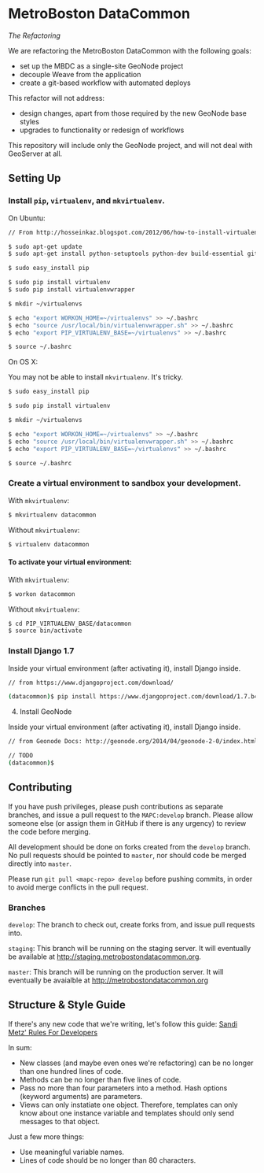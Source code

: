 MetroBoston DataCommon
======================

*The Refactoring*


We are refactoring the MetroBoston DataCommon with the following goals:

+ set up the MBDC as a single-site GeoNode project
+ decouple Weave from the application
+ create a git-based workflow with automated deploys

This refactor will not address:

+ design changes, apart from those required by the new GeoNode base styles
+ upgrades to functionality or redesign of workflows

This repository will include only the GeoNode project, and will not deal with GeoServer at all.


Setting Up
------------

### Install `pip`, `virtualenv`, and `mkvirtualenv`.

On Ubuntu:

```sh
// From http://hosseinkaz.blogspot.com/2012/06/how-to-install-virtualenv.html

$ sudo apt-get update
$ sudo apt-get install python-setuptools python-dev build-essential git-core -y

$ sudo easy_install pip

$ sudo pip install virtualenv
$ sudo pip install virtualenvwrapper

$ mkdir ~/virtualenvs 

$ echo "export WORKON_HOME=~/virtualenvs" >> ~/.bashrc
$ echo "source /usr/local/bin/virtualenvwrapper.sh" >> ~/.bashrc 
$ echo "export PIP_VIRTUALENV_BASE=~/virtualenvs" >> ~/.bashrc 

$ source ~/.bashrc 

```

On OS X:

You may not be able to install `mkvirtualenv`. It's tricky.

```sh
$ sudo easy_install pip

$ sudo pip install virtualenv

$ mkdir ~/virtualenvs 

$ echo "export WORKON_HOME=~/virtualenvs" >> ~/.bashrc
$ echo "source /usr/local/bin/virtualenvwrapper.sh" >> ~/.bashrc 
$ echo "export PIP_VIRTUALENV_BASE=~/virtualenvs" >> ~/.bashrc 

$ source ~/.bashrc 
```


### Create a virtual environment to sandbox your development.

With `mkvirtualenv`:

```sh
$ mkvirtualenv datacommon
```

Without `mkvirtualenv`:

```sh
$ virtualenv datacommon
```

#### To activate your virtual environment:

With `mkvirtualenv`:

```sh
$ workon datacommon
```

Without `mkvirtualenv`:

```sh
$ cd PIP_VIRTUALENV_BASE/datacommon
$ source bin/activate
```


### Install Django 1.7

Inside your virtual environment (after activating it), install Django inside.

```sh
// from https://www.djangoproject.com/download/

(datacommon)$ pip install https://www.djangoproject.com/download/1.7.b4/tarball/
```


4. Install GeoNode

Inside your virtual environment (after activating it), install Django inside.

```sh
// from Geonode Docs: http://geonode.org/2014/04/geonode-2-0/index.html

// TODO
(datacommon)$ 
```


Contributing
------------

If you have push privileges, please push contributions as separate branches, and issue a pull request to the `MAPC:develop` branch. Please allow someone else (or assign them in GitHub if there is any urgency) to review the code before merging.

All development should be done on forks created from the `develop` branch. No pull requests should be pointed to `master`, nor should code be merged directly into `master`.

Please run `git pull <mapc-repo> develop` before pushing commits, in order to avoid merge conflicts in the pull request.


### Branches

`develop`: The branch to check out, create forks from, and issue pull requests into.

`staging`: This branch will be running on the staging server. It will eventually be available at http://staging.metrobostondatacommon.org.

`master`:  This branch will be running on the production server. It will eventually be avaialble at http://metrobostondatacommon.org



Structure & Style Guide
-----------------------

If there's any new code that we're writing, let's follow this guide: [Sandi Metz' Rules For Developers](http://robots.thoughtbot.com/sandi-metz-rules-for-developers)

In sum:

+ New classes (and maybe even ones we're refactoring) can be no longer than one hundred lines of code.
+ Methods can be no longer than five lines of code.
+ Pass no more than four parameters into a method. Hash options (keyword arguments) are parameters.
+ Views can only instatiate one object. Therefore, templates can only know about one instance variable and templates should only send messages to that object.

Just a few more things:

+ Use meaningful variable names.
+ Lines of code should be no longer than 80 characters.